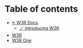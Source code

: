 # Table of contents

* [↖ W3R Docs](README.md)
  * [🪄 Introducing W3R](w3r-docs/introducing-w3r.md)
* [W3R](w3r.md)
* [W3R One](w3r-one.md)
